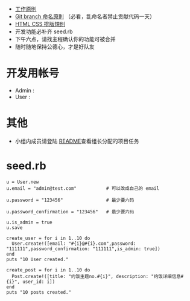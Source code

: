* [工作原則](http://redmine.growthschool.com/projects/class-02/wiki/%E5%B7%A5%E4%BD%9C%E5%8E%9F%E5%89%87)
* [Git branch 命名原則](http://redmine.growthschool.com/projects/class-02/wiki/Git_%E5%8D%94%E4%BD%9C%E6%B5%81%E7%A8%8B) （必看，乱命名者禁止贡献代码一天）
* [HTML CSS 排版規則](http://redmine.growthschool.com/projects/class-02/wiki/HTML_CSS_%E5%8D%94%E4%BD%9C%E8%A6%8F%E5%89%87)
* 开发功能必补齐 seed.rb
* 下午六点，请找主程确认你的功能可被合并
* 随时随地保持公德心，才是好队友

# 开发用帐号

* Admin :
* User :

# 其他

* 小组内成员请登陆 [README](http://redmine.growthschool.com/projects/team-2-5/issues)查看组长分配的项目任务

# seed.rb

```
u = User.new
u.email = "admin@test.com"           # 可以改成自己的 email

u.password = "123456"                # 最少要六码

u.password_confirmation = "123456"   # 最少要六码

u.is_admin = true
u.save

create_user = for i in 1..10 do
  User.create!([email: "#{i}@#{i}.com",password: "111111",password_confirmation: "111111",is_admin: true])
end
puts "10 User created."

create_post = for i in 1..10 do
  Post.create!([title: "约饭主题no.#{i}", description: "约饭详细信息#{i}", user_id: i])
end
puts "10 posts created."
```
